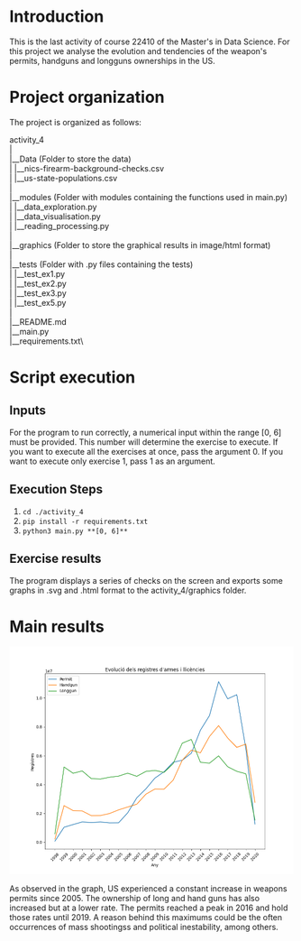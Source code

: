 # Introduction
This is the last activity of course 22410 of the Master's in Data Science. For this project we analyse the evolution and tendencies of the weapon's permits, handguns and longguns ownerships in the US. 

# Project organization
The project is organized as follows:

activity_4\
|\
|__Data (Folder to store the data)\
| |__nics-firearm-background-checks.csv\
| |__us-state-populations.csv\
|\
|__modules (Folder with modules containing the functions used in main.py)\
| |__data_exploration.py\
| |__data_visualisation.py\
| |__reading_processing.py\
|\
|__graphics (Folder to store the graphical results in image/html format)\
|\
|__tests (Folder with .py files containing the tests)\
| |__test_ex1.py\
| |__test_ex2.py\
| |__test_ex3.py\
| |__test_ex5.py\
|\
|__README.md\
|__main.py\
|__requirements.txt\


# Script execution
## Inputs

For the program to run correctly, a numerical input within the range [0, 6] must be provided. This number will determine the exercise to execute.
If you want to execute all the exercises at once, pass the argument 0. If you want to execute only exercise 1, pass 1 as an argument.

## Execution Steps

1. ```cd ./activity_4```
2. ```pip install -r requirements.txt```
3. ```python3 main.py **[0, 6]**```

## Exercise results

The program displays a series of checks on the screen and exports some graphs in .svg and .html format to the activity_4/graphics folder.


# Main results
![timeevolution](./grafiques/time_evolution.png)

As observed in the graph, US experienced a constant increase in weapons permits since 2005. The ownership of long and hand guns has also increased but at a lower rate. The permits reached a peak in 2016 and hold those rates until 2019. A reason behind this maximums could be the often occurrences of mass shootingss and political inestability, among others.



